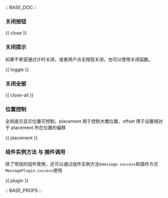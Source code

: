 :: BASE_DOC ::

### 关闭按钮

{{ close }}

### 关闭提示

如果不希望通过计时关闭，或者用户点击按钮关闭，也可以使用关闭函数。

{{ toggle }}

### 关闭全部

{{ close-all }}

### 位置控制

全局提示显示位置可控制，placement 用于控制大概位置，offset 用于设置相对于 placement 所在位置的偏移

{{ placement }}

### 组件实例方法 与 插件调用

除了常规的组件使用，还可以通过组件实例方法`$message.success`和插件方式`MessagePlugin.success`使用

{{ plugin }}

:: BASE_PROPS ::